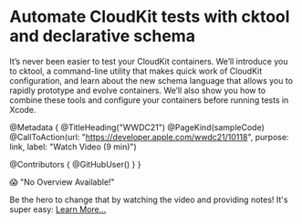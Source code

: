 # Automate CloudKit tests with cktool and declarative schema

It’s never been easier to test your CloudKit containers. We’ll introduce you to cktool, a command-line utility that makes quick work of CloudKit configuration, and learn about the new schema language that allows you to rapidly prototype and evolve containers. We’ll also show you how to combine these tools and configure your containers before running tests in Xcode.

@Metadata {
   @TitleHeading("WWDC21")
   @PageKind(sampleCode)
   @CallToAction(url: "https://developer.apple.com/wwdc21/10118", purpose: link, label: "Watch Video (9 min)")

   @Contributors {
      @GitHubUser(<replace this with your GitHub handle>)
   }
}

😱 "No Overview Available!"

Be the hero to change that by watching the video and providing notes! It's super easy:
 [Learn More…](https://wwdcnotes.com/documentation/wwdcnotes/contributing)
